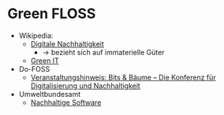 # Green FLOSS

* Wikipedia: 
  * [Digitale Nachhaltigkeit](https://de.wikipedia.org/wiki/Digitale_Nachhaltigkeit)
    * → bezieht sich auf immaterielle Güter
  * [Green IT](https://de.wikipedia.org/wiki/Green_IT)
* Do-FOSS
  * [Veranstaltungshinweis: Bits & Bäume – Die Konferenz für Digitalisierung und Nachhaltigkeit](http://blog.do-foss.de/beitrag/veranstaltungshinweis-bits-baeume-die-konferenz-fuer-digitalisierung-und-nachhaltigkeit/)
* Umweltbundesamt
  * [Nachhaltige Software](http://www.umweltbundesamt.de/publikationen/nachhaltige-software)
  
